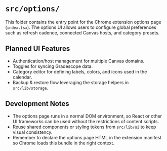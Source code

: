 # `src/options/`

This folder contains the entry point for the Chrome extension options page (`index.tsx`). The options UI allows users to configure global preferences such as refresh cadence, connected Canvas hosts, and category presets.

## Planned UI Features
- Authentication/host management for multiple Canvas domains.
- Toggles for syncing Gradescope data.
- Category editor for defining labels, colors, and icons used in the calendar.
- Backup & restore flow leveraging the storage helpers in `src/lib/storage`.

## Development Notes
- The options page runs in a normal DOM environment, so React or other UI frameworks can be used without the restrictions of content scripts.
- Reuse shared components or styling tokens from `src/lib/ui` to keep visual consistency.
- Remember to declare the options page HTML in the extension manifest so Chrome loads this bundle in the right context.
